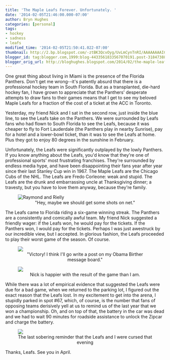 ```yaml
---
title: 'The Maple Leafs Forever. Unfortunately. '
date: '2014-02-05T21:46:00.000-07:00'
author: Bryn Hughes
categories: [personal]
tags:
- hockey
- sadness
- leafs
modified_time: '2014-02-05T21:50:41.022-07:00'
thumbnail: http://2.bp.blogspot.com/-ztBK3QcvOyg/UvLmCynTnRI/AAAAAAAAICU/l92w78u7eRI/s72-c/IMG_0164.JPG
blogger_id: tag:blogger.com,1999:blog-4433561833567070191.post-318473883433758194
blogger_orig_url: http://bloghughes.blogspot.com/2014/02/the-maple-leafs-forever-unfortunately.html
---
```


One great thing about living in Miami is the presence of the Florida Panthers. Don't get me wrong--it's patently absurd that there is a professional hockey team in South Florida. But as a transplanted, die-hard hockey fan, I have grown to appreciate that the Panthers' desperate attempts to draw fans to their games means that I get to see my beloved Maple Leafs for a fraction of the cost of a ticket at the ACC in Toronto.

Yesterday, my friend Nick and I sat in the second row, just inside the blue line, to see the Leafs take on the Panthers. We were surrounded by Leafs fans who had flown to South Florida to see the Leafs, because it was cheaper to fly to Fort Lauderdale (the Panthers play in nearby Sunrise), pay for a hotel and a lower-bowl ticket, than it was to see the Leafs at home. Plus they got to enjoy 80 degrees in the sunshine in February.

Unfortunately, the Leafs were significantly outplayed by the lowly Panthers. If you know anything about the Leafs, you'd know that they're one of professional sports' most frustrating franchises. They're surrounded by endless media hype, and have been disappointing their fans year after year since their last Stanley Cup win in 1967. The Maple Leafs are the Chicago Cubs of the NHL. The Leafs are Fredo Corleone: weak and stupid. The Leafs are the drunk and embarrassing uncle at Thanksgiving dinner; a travesty, but you have to love them anyway, because they're family.

<figure>
<img src="/img/2014-02-04 20.11.58.jpg" alt="Raymond and Rielly" title="Hey, maybe we should get some shots on net.">
<center><figcaption>"Hey, maybe we should get some shots on net."</figcaption></center>
</figure>

The Leafs came to Florida riding a six-game winning streak. The Panthers are a consistently and comically awful team. My friend Nick suggested a friendly wager: if the Leafs won, he would pay for the tickets. If the Panthers won, I would pay for the tickets. Perhaps I was just awestruck by our incredible view, but I accepted. In glorious fashion, the Leafs proceeded to play their worst game of the season. Of course.


<figure>
<img src="/img/2014-02-04 22.11.44.jpg">
<center><figcaption>"Victory! I think I'll go write a post on my Obama Birther message board."</figcaption></center>
</figure>


<figure>
<img src="/img/2014-02-04 22.11.51.jpg">
<center><figcaption>Nick is happier with the result of the game than I am.</figcaption></center>
</figure>

While there was a lot of empirical evidence that suggested the Leafs were due for a bad game, when we returned to the parking lot, I figured out the exact reason that the Leafs lost. In my excitement to get into the arena, I stupidly parked in spot #67, which, of course, is the number that fans of opposing teams derisively yell at us to remind us of the last year that we won a championship. Oh, and on top of that, the battery in the car was dead and we had to wait 90 minutes for roadside assistance to unlock the Zipcar and charge the battery.

<figure>
<img src="/img/2014-02-04 23.43.51.jpg">
<center><figcaption>The last sobering reminder that the Leafs and I were cursed that evening</figcaption></center>
</figure>

Thanks, Leafs. See you in April.

